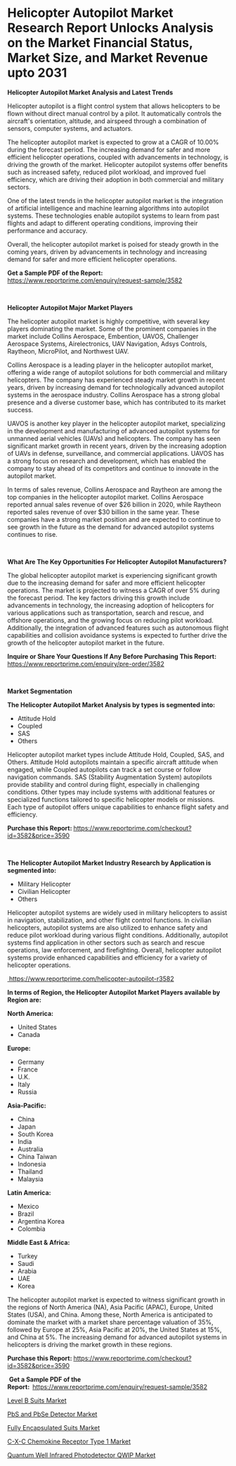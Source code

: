 <p><h1>Helicopter Autopilot Market Research Report Unlocks Analysis on the Market Financial Status, Market Size, and Market Revenue upto 2031</h1></p><p><strong>Helicopter Autopilot Market Analysis and Latest Trends</strong></p>
<p><p>Helicopter autopilot is a flight control system that allows helicopters to be flown without direct manual control by a pilot. It automatically controls the aircraft's orientation, altitude, and airspeed through a combination of sensors, computer systems, and actuators.</p><p>The helicopter autopilot market is expected to grow at a CAGR of 10.00% during the forecast period. The increasing demand for safer and more efficient helicopter operations, coupled with advancements in technology, is driving the growth of the market. Helicopter autopilot systems offer benefits such as increased safety, reduced pilot workload, and improved fuel efficiency, which are driving their adoption in both commercial and military sectors.</p><p>One of the latest trends in the helicopter autopilot market is the integration of artificial intelligence and machine learning algorithms into autopilot systems. These technologies enable autopilot systems to learn from past flights and adapt to different operating conditions, improving their performance and accuracy.</p><p>Overall, the helicopter autopilot market is poised for steady growth in the coming years, driven by advancements in technology and increasing demand for safer and more efficient helicopter operations.</p></p>
<p><strong>Get a Sample PDF of the Report:&nbsp;</strong> <a href="https://www.reportprime.com/enquiry/request-sample/3582">https://www.reportprime.com/enquiry/request-sample/3582</a></p>
<p>&nbsp;</p>
<p><strong>Helicopter Autopilot Major Market Players</strong></p>
<p><p>The helicopter autopilot market is highly competitive, with several key players dominating the market. Some of the prominent companies in the market include Collins Aerospace, Embention, UAVOS, Challenger Aerospace Systems, Airelectronics, UAV Navigation, Adsys Controls, Raytheon, MicroPilot, and Northwest UAV.</p><p>Collins Aerospace is a leading player in the helicopter autopilot market, offering a wide range of autopilot solutions for both commercial and military helicopters. The company has experienced steady market growth in recent years, driven by increasing demand for technologically advanced autopilot systems in the aerospace industry. Collins Aerospace has a strong global presence and a diverse customer base, which has contributed to its market success.</p><p>UAVOS is another key player in the helicopter autopilot market, specializing in the development and manufacturing of advanced autopilot systems for unmanned aerial vehicles (UAVs) and helicopters. The company has seen significant market growth in recent years, driven by the increasing adoption of UAVs in defense, surveillance, and commercial applications. UAVOS has a strong focus on research and development, which has enabled the company to stay ahead of its competitors and continue to innovate in the autopilot market.</p><p>In terms of sales revenue, Collins Aerospace and Raytheon are among the top companies in the helicopter autopilot market. Collins Aerospace reported annual sales revenue of over $26 billion in 2020, while Raytheon reported sales revenue of over $30 billion in the same year. These companies have a strong market position and are expected to continue to see growth in the future as the demand for advanced autopilot systems continues to rise.</p></p>
<p>&nbsp;</p>
<p><strong>What Are The Key Opportunities For Helicopter Autopilot Manufacturers?</strong></p>
<p><p>The global helicopter autopilot market is experiencing significant growth due to the increasing demand for safer and more efficient helicopter operations. The market is projected to witness a CAGR of over 5% during the forecast period. The key factors driving this growth include advancements in technology, the increasing adoption of helicopters for various applications such as transportation, search and rescue, and offshore operations, and the growing focus on reducing pilot workload. Additionally, the integration of advanced features such as autonomous flight capabilities and collision avoidance systems is expected to further drive the growth of the helicopter autopilot market in the future.</p></p>
<p><strong>Inquire or Share Your Questions If Any Before Purchasing This Report:</strong> <a href="https://www.reportprime.com/enquiry/pre-order/3582">https://www.reportprime.com/enquiry/pre-order/3582</a></p>
<p>&nbsp;</p>
<p><strong>Market Segmentation</strong></p>
<p><strong>The Helicopter Autopilot Market Analysis by types is segmented into:</strong></p>
<p><ul><li>Attitude Hold</li><li>Coupled</li><li>SAS</li><li>Others</li></ul></p>
<p><p>Helicopter autopilot market types include Attitude Hold, Coupled, SAS, and Others. Attitude Hold autopilots maintain a specific aircraft attitude when engaged, while Coupled autopilots can track a set course or follow navigation commands. SAS (Stability Augmentation System) autopilots provide stability and control during flight, especially in challenging conditions. Other types may include systems with additional features or specialized functions tailored to specific helicopter models or missions. Each type of autopilot offers unique capabilities to enhance flight safety and efficiency.</p></p>
<p><strong>Purchase this Report:&nbsp;</strong><a href="https://www.reportprime.com/checkout?id=3582&price=3590">https://www.reportprime.com/checkout?id=3582&price=3590</a></p>
<p>&nbsp;</p>
<p><strong>The Helicopter Autopilot Market Industry Research by Application is segmented into:</strong></p>
<p><ul><li>Military Helicopter</li><li>Civilian Helicopter</li><li>Others</li></ul></p>
<p><p>Helicopter autopilot systems are widely used in military helicopters to assist in navigation, stabilization, and other flight control functions. In civilian helicopters, autopilot systems are also utilized to enhance safety and reduce pilot workload during various flight conditions. Additionally, autopilot systems find application in other sectors such as search and rescue operations, law enforcement, and firefighting. Overall, helicopter autopilot systems provide enhanced capabilities and efficiency for a variety of helicopter operations.</p></p>
<p><a href="https://www.reportprime.com/helicopter-autopilot-r3582">&nbsp;https://www.reportprime.com/helicopter-autopilot-r3582</a></p>
<p><strong>In terms of Region, the Helicopter Autopilot Market Players available by Region are:</strong></p>
<p>
    <p> <strong> North America: </strong>
        <ul>
            <li>United States</li>
            <li>Canada</li>
        </ul>
        </p> 
    <p> <strong> Europe: </strong>
        <ul>
            <li>Germany</li>
            <li>France</li>
            <li>U.K.</li>
            <li>Italy</li>
            <li>Russia</li>
        </ul>
        </p> 
    <p> <strong> Asia-Pacific: </strong>
        <ul>
            <li>China</li>
            <li>Japan</li>
            <li>South Korea</li>
            <li>India</li>
            <li>Australia</li>
            <li>China Taiwan</li>
            <li>Indonesia</li>
            <li>Thailand</li>
            <li>Malaysia</li>
        </ul>
        </p> 
    <p> <strong> Latin America: </strong>
        <ul>
            <li>Mexico</li>
            <li>Brazil</li>
            <li>Argentina Korea</li>
            <li>Colombia</li>
        </ul>
        </p> 
    <p> <strong> Middle East & Africa: </strong>
        <ul>
            <li>Turkey</li>
            <li>Saudi</li>
            <li>Arabia</li>
            <li>UAE</li>
            <li>Korea</li>
        </ul>
    </p>
    </p>
<p><p>The helicopter autopilot market is expected to witness significant growth in the regions of North America (NA), Asia Pacific (APAC), Europe, United States (USA), and China. Among these, North America is anticipated to dominate the market with a market share percentage valuation of 35%, followed by Europe at 25%, Asia Pacific at 20%, the United States at 15%, and China at 5%. The increasing demand for advanced autopilot systems in helicopters is driving the market growth in these regions.</p></p>
<p><strong>Purchase this Report: </strong><a href="https://www.reportprime.com/checkout?id=3582&price=3590">https://www.reportprime.com/checkout?id=3582&price=3590</a></p>
<p>&nbsp;<strong>Get a Sample PDF of the Report:&nbsp;&nbsp;</strong><a href="https://www.reportprime.com/enquiry/request-sample/3582">https://www.reportprime.com/enquiry/request-sample/3582</a></p>
<p><strong></strong></p>
<p><p><a href="https://issuu.com/reportprime-2/docs/level-b-suits-market-size-2030.pptx">Level B Suits Market</a></p><p><a href="https://github.com/bznecsdb5/Market-Research-Report-List-1/blob/main/pbs-and-pbse-detector-market.md">PbS and PbSe Detector Market</a></p><p><a href="https://issuu.com/reportprime-2/docs/fully-encapsulated-suits-market-size-2030.pptx">Fully Encapsulated Suits Market</a></p><p><a href="https://www.linkedin.com/pulse/c-x-c-chemokine-receptor-type-1-market-share-new-trends-dm2le">C-X-C Chemokine Receptor Type 1 Market</a></p><p><a href="https://github.com/cheribeninsig/Market-Research-Report-List-1/blob/main/quantum-well-infrared-photodetector-qwip-market.md">Quantum Well Infrared Photodetector QWIP Market</a></p></p>